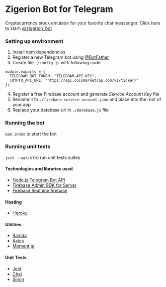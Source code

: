 # Zigerion Bot for Telegram

Cryptocurrency stock emulator for your favorite chat messenger. 
Click here to start: [@zigerion_bot](https://t.me/zigerion_bot/)

### Setting up environment
1. Install npm dependencies
2. Register a new Telegram bot using [@BotFather](https://t.me/BotFather/)
3. Create file `./config.js` with following code
```
module.exports = {
  TELEGRAM_BOT_TOKEN: "TELEGRAM-API-KEY",
  CRYPTO_API_URL: "https://api.coinmarketcap.com/v1/ticker/"  
};
```
4. Register a free Firebase account and generate _Service Account Key_ file
5. Rename it to `./firebase-service-account.json` and place into the root of your app
6. Replace your database url in `./database.js` file

### Running the bot
`npm index` to start the bot

### Running unit tests
`jest --watch` tro run unit tests suites 

#### Technologies and libraries used

- [Node.js Telegram Bot API](https://github.com/yagop/node-telegram-bot-api)
- [Firebase Admin SDK for Server](https://firebase.google.com/docs/admin/setup)
- [Firebase Realtime firebase](https://firebase.google.com/docs/database/web/start)

#### Hosting
- [Heroku](https://devcenter.heroku.com/categories/nodejs)

#### Utilities
- [Ramda](http://ramdajs.com/docs/)
- [Axios](https://github.com/mzabriskie/axios)
- [Moment.js](https://momentjs.com/docs/)

#### Unit Tests
- [Jest](https://facebook.github.io/jest/docs/en/getting-started.html)
- [Chai](http://chaijs.com/api/)
- [Sinon](http://sinonjs.org/releases/v3.3.0/)


